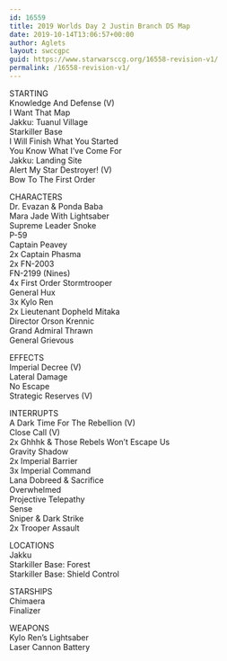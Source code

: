 ```yaml
---
id: 16559
title: 2019 Worlds Day 2 Justin Branch DS Map
date: 2019-10-14T13:06:57+00:00
author: Aglets
layout: swccgpc
guid: https://www.starwarsccg.org/16558-revision-v1/
permalink: /16558-revision-v1/
---
```

STARTING  
Knowledge And Defense (V)  
I Want That Map  
Jakku: Tuanul Village  
Starkiller Base  
I Will Finish What You Started  
You Know What I’ve Come For  
Jakku: Landing Site  
Alert My Star Destroyer! (V)  
Bow To The First Order

CHARACTERS  
Dr. Evazan & Ponda Baba  
Mara Jade With Lightsaber  
Supreme Leader Snoke  
P-59  
Captain Peavey  
2x Captain Phasma  
2x FN-2003  
FN-2199 (Nines)  
4x First Order Stormtrooper  
General Hux  
3x Kylo Ren  
2x Lieutenant Dopheld Mitaka  
Director Orson Krennic  
Grand Admiral Thrawn  
General Grievous

EFFECTS  
Imperial Decree (V)  
Lateral Damage  
No Escape  
Strategic Reserves (V)

INTERRUPTS  
A Dark Time For The Rebellion (V)  
Close Call (V)  
2x Ghhhk & Those Rebels Won’t Escape Us  
Gravity Shadow  
2x Imperial Barrier  
3x Imperial Command  
Lana Dobreed & Sacrifice  
Overwhelmed  
Projective Telepathy  
Sense  
Sniper & Dark Strike  
2x Trooper Assault

LOCATIONS  
Jakku  
Starkiller Base: Forest  
Starkiller Base: Shield Control

STARSHIPS  
Chimaera  
Finalizer

WEAPONS  
Kylo Ren’s Lightsaber  
Laser Cannon Battery